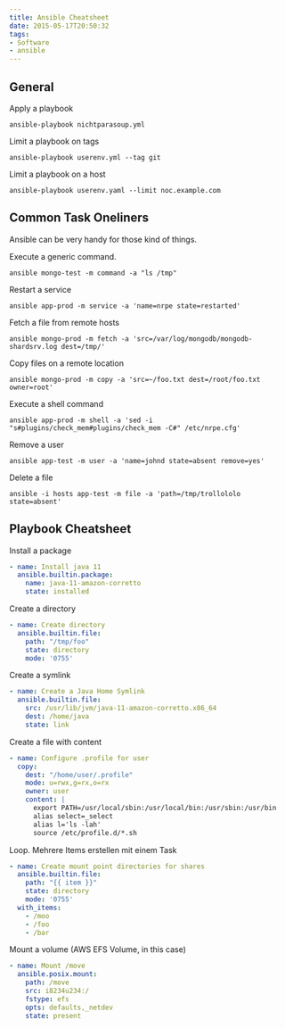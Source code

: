 ```yaml
---
title: Ansible Cheatsheet
date: 2015-05-17T20:50:32
tags:
- Software
- ansible
---
```


## General

Apply a playbook

    ansible-playbook nichtparasoup.yml

Limit a playbook on tags

    ansible-playbook userenv.yml --tag git

Limit a playbook on a host

    ansible-playbook userenv.yaml --limit noc.example.com

## Common Task Oneliners

Ansible can be very handy for those kind of things.

Execute a generic command.

    ansible mongo-test -m command -a "ls /tmp"

Restart a service

    ansible app-prod -m service -a 'name=nrpe state=restarted'

Fetch a file from remote hosts

    ansible mongo-prod -m fetch -a 'src=/var/log/mongodb/mongodb-shardsrv.log dest=/tmp/'

Copy files on a remote location

    ansible mongo-prod -m copy -a 'src=~/foo.txt dest=/root/foo.txt owner=root'

Execute a shell command

    ansible app-prod -m shell -a 'sed -i "s#plugins/check_mem#plugins/check_mem -C#" /etc/nrpe.cfg'

Remove a user

    ansible app-test -m user -a 'name=johnd state=absent remove=yes'

Delete a file

    ansible -i hosts app-test -m file -a 'path=/tmp/trollololo state=absent'

## Playbook Cheatsheet

Install a package

```yaml
- name: Install java 11
  ansible.builtin.package:
    name: java-11-amazon-corretto
    state: installed
```

Create a directory

```yaml
- name: Create directory
  ansible.builtin.file:
    path: "/tmp/foo"
    state: directory
    mode: '0755'
```

Create a symlink

```yaml
- name: Create a Java Home Symlink
  ansible.builtin.file:
    src: /usr/lib/jvm/java-11-amazon-corretto.x86_64
    dest: /home/java
    state: link
```

Create a file with content

```yaml
- name: Configure .profile for user
  copy:
    dest: "/home/user/.profile"
    mode: u=rwx,g=rx,o=rx
    owner: user
    content: |
      export PATH=/usr/local/sbin:/usr/local/bin:/usr/sbin:/usr/bin
      alias select=_select
      alias l='ls -lah'
      source /etc/profile.d/*.sh
```

Loop. Mehrere Items erstellen mit einem Task

```yaml
- name: Create mount point directories for shares
  ansible.builtin.file:
    path: "{{ item }}"
    state: directory
    mode: '0755'
  with_items:
    - /moo
    - /foo
    - /bar
```

Mount a volume (AWS EFS Volume, in this case)

```yaml
- name: Mount /move
  ansible.posix.mount:
    path: /move
    src: i8234u234:/
    fstype: efs
    opts: defaults,_netdev
    state: present
```


